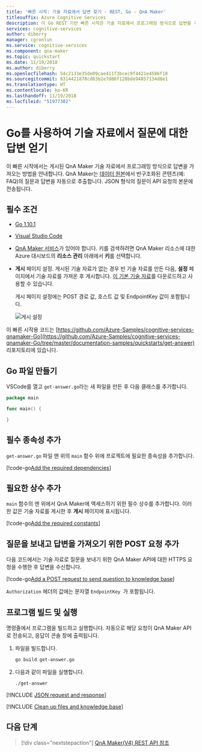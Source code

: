 ```yaml
---
title: '빠른 시작: 기술 자료에서 답변 찾기 - REST, Go - QnA Maker'
titlesuffix: Azure Cognitive Services
description: 이 Go REST 기반 빠른 시작은 기술 자료에서 프로그래밍 방식으로 답변을 가져오는 방법을 안내합니다.
services: cognitive-services
author: diberry
manager: cgronlun
ms.service: cognitive-services
ms.component: qna-maker
ms.topic: quickstart
ms.date: 11/19/2018
ms.author: diberry
ms.openlocfilehash: 54c2133e35de09cae411f3bcec9f4421e4586f18
ms.sourcegitcommit: 8314421d78cd83b2e7d86f128bde94857134d8e1
ms.translationtype: HT
ms.contentlocale: ko-KR
ms.lasthandoff: 11/19/2018
ms.locfileid: "51977302"
---
```

# <a name="get-answers-to-a-question-from-a-knowledge-base-with-go"></a>Go를 사용하여 기술 자료에서 질문에 대한 답변 얻기

이 빠른 시작에서는 게시된 QnA Maker 기술 자료에서 프로그래밍 방식으로 답변을 가져오는 방법을 안내합니다. QnA Maker는 [데이터 원본](../Concepts/data-sources-supported.md)에서 반구조화된 콘텐츠(예: FAQ)의 질문과 답변을 자동으로 추출합니다. JSON 형식의 질문이 API 요청의 본문에 전송됩니다. 

## <a name="prerequisites"></a>필수 조건

* [Go 1.10.1](https://golang.org/dl/)
* [Visual Studio Code](https://code.visualstudio.com/)
* [QnA Maker 서비스](../How-To/set-up-qnamaker-service-azure.md)가 있어야 합니다. 키를 검색하려면 QnA Maker 리소스에 대한 Azure 대시보드의 **리소스 관리** 아래에서 **키**를 선택합니다. 
* **게시** 페이지 설정. 게시된 기술 자료가 없는 경우 빈 기술 자료를 만든 다음, **설정** 페이지에서 기술 자료를 가져온 후 게시합니다. [이 기본 기술 자료](https://github.com/Azure-Samples/cognitive-services-sample-data-files/blob/master/qna-maker/knowledge-bases/basic-kb.tsv)를 다운로드하고 사용할 수 있습니다. 

    게시 페이지 설정에는 POST 경로 값, 호스트 값 및 EndpointKey 값이 포함됩니다. 

    ![게시 설정](../media/qnamaker-quickstart-get-answer/publish-settings.png)

이 빠른 시작용 코드는 [https://github.com/Azure-Samples/cognitive-services-qnamaker-Go](https://github.com/Azure-Samples/cognitive-services-qnamaker-Go/tree/master/documentation-samples/quickstarts/get-answer) 리포지토리에 있습니다. 

## <a name="create-a-go-file"></a>Go 파일 만들기

VSCode를 열고 `get-answer.go`라는 새 파일을 만든 후 다음 클래스를 추가합니다.

```Go
package main

func main() {

}
```

## <a name="add-the-required-dependencies"></a>필수 종속성 추가

`get-answer.go` 파일 맨 위의 `main` 함수 위에 프로젝트에 필요한 종속성을 추가합니다.

[!code-go[Add the required dependencies](~/samples-qnamaker-go/documentation-samples/quickstarts/get-answer/get-answer.go?range=3-9 "Add the required dependencies")]

## <a name="add-the-required-constants"></a>필요한 상수 추가

`main` 함수의 맨 위에서 QnA Maker에 액세스하기 위한 필수 상수를 추가합니다. 이러한 값은 기술 자료를 게시한 후 **게시** 페이지에 표시됩니다. 

[!code-go[Add the required constants](~/samples-qnamaker-go/documentation-samples/quickstarts/get-answer/get-answer.go?range=17-33 "Add the required constants")]

## <a name="add-a-post-request-to-send-question-and-get-answer"></a>질문을 보내고 답변을 가져오기 위한 POST 요청 추가

다음 코드에서는 기술 자료로 질문을 보내기 위한 QnA Maker API에 대한 HTTPS 요청을 수행한 후 답변을 수신합니다.

[!code-go[Add a POST request to send question to knowledge base](~/samples-qnamaker-go/documentation-samples/quickstarts/get-answer/get-answer.go?range=35-48 "Add a POST request to send question to knowledge base")]

`Authorization` 헤더의 값에는 문자열 `EndpointKey `가 포함됩니다. 

## <a name="build-and-run-the-program"></a>프로그램 빌드 및 실행

명령줄에서 프로그램을 빌드하고 실행합니다. 자동으로 해당 요청이 QnA Maker API로 전송되고, 응답이 콘솔 창에 출력됩니다.

1. 파일을 빌드합니다.

    ```bash
    go build get-answer.go
    ```

1. 다음과 같이 파일을 실행합니다.

    ```bash
    ./get-answer
    ```

[!INCLUDE [JSON request and response](../../../../includes/cognitive-services-qnamaker-quickstart-get-answer-json.md)] 


[!INCLUDE [Clean up files and knowledge base](../../../../includes/cognitive-services-qnamaker-quickstart-cleanup-resources.md)] 

## <a name="next-steps"></a>다음 단계

> [!div class="nextstepaction"]
> [QnA Maker(V4) REST API 참조](https://westus.dev.cognitive.microsoft.com/docs/services/5a93fcf85b4ccd136866eb37/operations/5ac266295b4ccd1554da75ff)